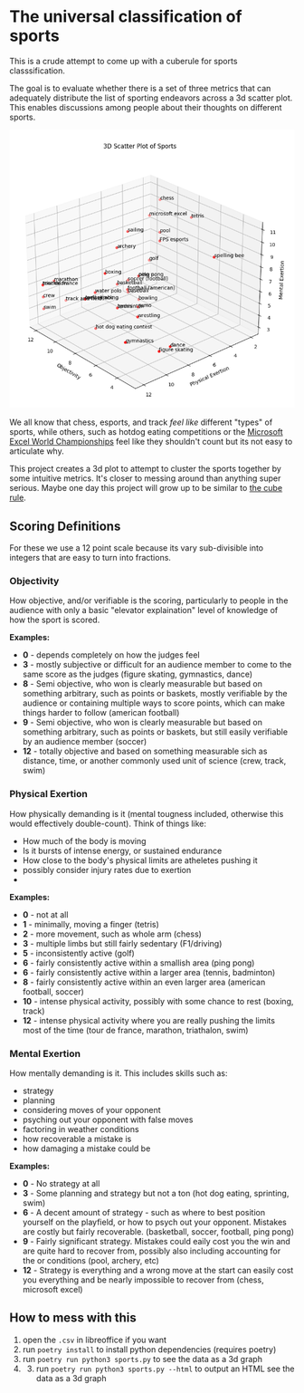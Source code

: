 # The universal classification of sports

This is a crude attempt to come up with a cuberule for sports classsification.

The goal is to evaluate whether there is a set of three metrics that can adequately distribute the list of sporting endeavors across a 3d scatter plot. This enables discussions among people about their thoughts on different sports.

![a screenshot of a 3d scatterplot graph showing many different sports arranged by axes of physical exertion, mental exertion, and scoring objectivitiy](./graph.png)

We all know that chess, esports, and track *feel like* different "types" of sports, while others, such as hotdog eating competitions or the [Microsoft Excel World Championships](https://fmworldcup.com/excel-esports/) feel like they shouldn't count but its not easy to articulate  why.

This project creates a 3d plot to attempt to cluster the sports together by some intuitive metrics. It's closer to messing around than anything super serious. Maybe one day this project will grow up to be similar to [the cube rule](https://cuberule.com/).

## Scoring Definitions
For these we use a 12 point scale because its vary sub-divisible into integers that are easy to turn into fractions.

### Objectivity
How objective, and/or verifiable is the scoring, particularly to people in the audience with only a basic "elevator explaination" level of knowledge of how the sport is scored. 

**Examples:**
- **0** - depends completely on how the judges feel 
- **3** - mostly subjective or difficult for an audience member to come to the same score as the judges (figure skating, gymnastics, dance)
- **8** - Semi objective, who won is clearly measurable but based on something arbitrary, such as points or baskets, mostly verifiable by the audience or containing multiple ways to score points, which can make things harder to follow (american football)
- **9** - Semi objective, who won is clearly measurable but based on something arbitrary, such as points or baskets, but still easily verifiable by an audience member (soccer)
- **12** - totally objective and based on something measurable sich as distance, time, or another commonly used unit of science (crew, track, swim)


### Physical Exertion
How physically demanding is it (mental tougness included, otherwise this would effectively double-count). Think of things like:
- How much of the body is moving
- Is it bursts of intense energy, or sustained endurance
- How close to the body's physical limits are atheletes pushing it 
- possibly consider injury rates due to exertion
- 

**Examples:**
- **0** - not at all
- **1** - minimally, moving a finger (tetris)
- **2** - more movement, such as whole arm (chess)
- **3** - multiple limbs but still fairly sedentary (F1/driving)
- **5** - inconsistently active (golf) 
- **6** - fairly consistently active within a smallish area (ping pong)
- **6** - fairly consistently active within a larger area (tennis, badminton)
- **8** - fairly consistently active within an even larger area (american football, soccer)
- **10** - intense physical activity, possibly with some chance to rest (boxing, track)
- **12** - intense physical activity where you are really pushing the limits most of the time (tour de france, marathon, triathalon, swim)


### Mental Exertion
How mentally demanding is it. This includes skills such as:
- strategy
- planning
- considering moves of your opponent
- psyching out your opponent with false moves
- factoring in weather conditions
- how recoverable a mistake is
- how damaging a mistake could be

**Examples:**
- **0** - No strategy at all
- **3** - Some planning and strategy but not a ton (hot dog eating, sprinting, swim)
- **6** - A decent amount of strategy - such as where to best position yourself on the playfield, or how to psych out your opponent. Mistakes are costly but fairly recoverable. (basketball, soccer, football, ping pong)
- **9** - Fairly significant strategy. Mistakes could eaily cost you the win and are quite hard to recover from, possibly also including accounting for the  or conditions (pool, archery, etc)
- **12** - Strategy is everything and a wrong move at the start can easily cost you everything and be nearly impossible to recover from (chess, microsoft excel)


## How to mess with this

1. open the `.csv` in libreoffice if you want
2. run `poetry install` to install python dependencies (requires poetry)
3. run `poetry run python3 sports.py` to see the data as a 3d graph
4. 3. run `poetry run python3 sports.py --html` to output an HTML see the data as a 3d graph